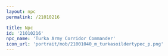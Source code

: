 ```yaml
---
layout: npc
permalink: /21010216

title: Npc
id: '21010216'
npc_name: 'Turka Army Corridor Commander'
icon_url: 'portrait/mob/21001040_m_turkasoildertypec_p.png'
---
```

